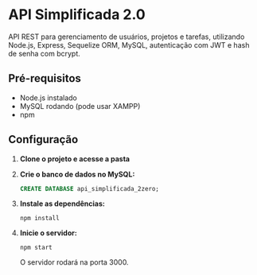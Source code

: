 # API Simplificada 2.0

API REST para gerenciamento de usuários, projetos e tarefas, utilizando Node.js, Express, Sequelize ORM, MySQL, autenticação com JWT e hash de senha com bcrypt.

## Pré-requisitos

- Node.js instalado
- MySQL rodando (pode usar XAMPP)
- npm

## Configuração

1. **Clone o projeto e acesse a pasta**

2. **Crie o banco de dados no MySQL:**
   ```sql
   CREATE DATABASE api_simplificada_2zero;
   ```

3. **Instale as dependências:**
   ```
   npm install
   ```

4. **Inicie o servidor:**
   ```
   npm start
   ```
   O servidor rodará na porta 3000.
